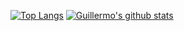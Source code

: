 [![Top Langs](https://github-readme-stats.vercel.app/api/top-langs/?username=dieguezguille&layout=compact&hide=ShaderLab,HLSL&theme=onedark)](https://github.com/anuraghazra/github-readme-stats)
[![Guillermo's github stats](https://github-readme-stats.vercel.app/api?username=dieguezguille&theme=onedark)](https://github.com/anuraghazra/github-readme-stats)
